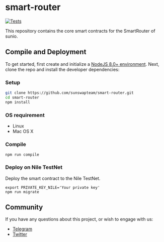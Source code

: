 # smart-router 

[![Tests](https://github.com/sunswapteam/smart-router/actions/workflows/tests.yml/badge.svg)](https://github.com/sunswapteam/smart-router/actions/workflows/tests.yml)

This repository contains the core smart contracts for the SmartRouter of sunio.

## Compile and Deployment

To get started, first create and initialize a [NodeJS 8.0+ environment](https://github.com/nodejs/node). Next, clone the repo and install the developer dependencies:

### Setup

```bash
git clone https://github.com/sunswapteam/smart-router.git
cd smart-router
npm install
```

### OS requirement
 * Linux
 * Mac OS X

### Compile

```
npm run compile
```

### Deploy on Nile TestNet

Deploy the smart contract to the Nile TestNet.

```
export PRIVATE_KEY_NILE='Your private key'
npm run migrate
```

## Community

If you have any questions about this project, or wish to engage with us:

- [Telegram](https://t.me/SunIO_Defi)
- [Twitter](https://twitter.com/defi_sunio)

###
